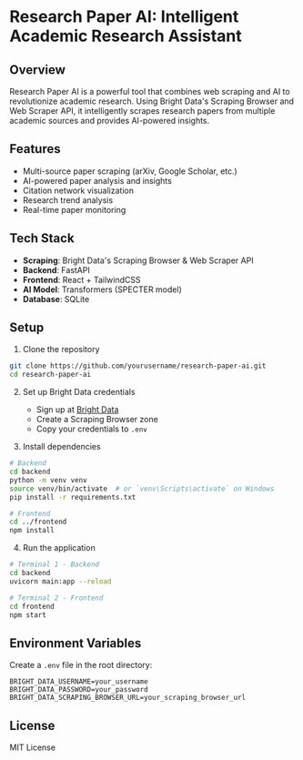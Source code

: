 # Research Paper AI: Intelligent Academic Research Assistant

## Overview
Research Paper AI is a powerful tool that combines web scraping and AI to revolutionize academic research. Using Bright Data's Scraping Browser and Web Scraper API, it intelligently scrapes research papers from multiple academic sources and provides AI-powered insights.

## Features
- Multi-source paper scraping (arXiv, Google Scholar, etc.)
- AI-powered paper analysis and insights
- Citation network visualization
- Research trend analysis
- Real-time paper monitoring

## Tech Stack
- **Scraping**: Bright Data's Scraping Browser & Web Scraper API
- **Backend**: FastAPI
- **Frontend**: React + TailwindCSS
- **AI Model**: Transformers (SPECTER model)
- **Database**: SQLite

## Setup
1. Clone the repository
```bash
git clone https://github.com/yourusername/research-paper-ai.git
cd research-paper-ai
```

2. Set up Bright Data credentials
   - Sign up at [Bright Data](https://brightdata.com)
   - Create a Scraping Browser zone
   - Copy your credentials to `.env`

3. Install dependencies
```bash
# Backend
cd backend
python -m venv venv
source venv/bin/activate  # or `venv\Scripts\activate` on Windows
pip install -r requirements.txt

# Frontend
cd ../frontend
npm install
```

4. Run the application
```bash
# Terminal 1 - Backend
cd backend
uvicorn main:app --reload

# Terminal 2 - Frontend
cd frontend
npm start
```

## Environment Variables
Create a `.env` file in the root directory:
```env
BRIGHT_DATA_USERNAME=your_username
BRIGHT_DATA_PASSWORD=your_password
BRIGHT_DATA_SCRAPING_BROWSER_URL=your_scraping_browser_url
```

## License
MIT License
